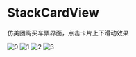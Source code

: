 # StackCardView
仿美团购买车票界面，点击卡片上下滑动效果
 
![0](https://upload-images.jianshu.io/upload_images/3278692-df026b483efa604b.gif?imageMogr2/auto-orient/strip)
![1](https://upload-images.jianshu.io/upload_images/3278692-82aa8b0e0b7b92de.png?imageMogr2/auto-orient/strip%7CimageView2/2/w/1240)
![2](https://upload-images.jianshu.io/upload_images/3278692-29ab2d086a0dd17f.png?imageMogr2/auto-orient/strip%7CimageView2/2/w/1240)
![3](https://upload-images.jianshu.io/upload_images/3278692-724b50cf9bcb88be.png?imageMogr2/auto-orient/strip%7CimageView2/2/w/1240)
